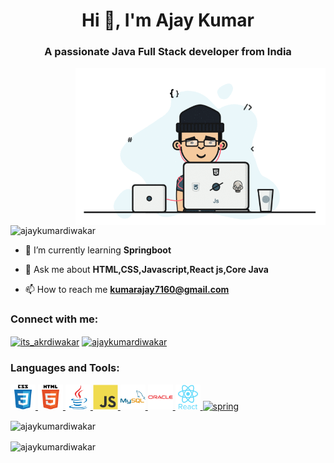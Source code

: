 <h1 align="center">Hi 👋, I'm Ajay Kumar</h1>
<h3 align="center">A passionate Java Full Stack developer from India</h3>

<img align="right" alt="coding" width="400" src="https://raw.githubusercontent.com/kvssankar/kvssankar/main/programmer.gif"/>

<p align="left"> <img src="https://komarev.com/ghpvc/?username=ajaykumardiwakar&label=Profile%20views&color=0e75b6&style=flat" alt="ajaykumardiwakar" /> </p>

- 🌱 I’m currently learning **Springboot**

- 💬 Ask me about **HTML,CSS,Javascript,React js,Core Java**

- 📫 How to reach me **kumarajay7160@gmail.com**

<h3 align="left">Connect with me:</h3>
<p align="left">
<a href="https://instagram.com/its_akrdiwakar" target="blank"><img align="center" src="https://raw.githubusercontent.com/rahuldkjain/github-profile-readme-generator/master/src/images/icons/Social/instagram.svg" alt="its_akrdiwakar" height="30" width="40" /></a>
<a href="https://www.leetcode.com/ajaykumardiwakar" target="blank"><img align="center" src="https://raw.githubusercontent.com/rahuldkjain/github-profile-readme-generator/master/src/images/icons/Social/leet-code.svg" alt="ajaykumardiwakar" height="30" width="40" /></a>
</p>

<h3 align="left">Languages and Tools:</h3>
<p align="left"> <a href="https://www.w3schools.com/css/" target="_blank" rel="noreferrer"> <img src="https://raw.githubusercontent.com/devicons/devicon/master/icons/css3/css3-original-wordmark.svg" alt="css3" width="40" height="40"/> </a> <a href="https://www.w3.org/html/" target="_blank" rel="noreferrer"> <img src="https://raw.githubusercontent.com/devicons/devicon/master/icons/html5/html5-original-wordmark.svg" alt="html5" width="40" height="40"/> </a> <a href="https://www.java.com" target="_blank" rel="noreferrer"> <img src="https://raw.githubusercontent.com/devicons/devicon/master/icons/java/java-original.svg" alt="java" width="40" height="40"/> </a> <a href="https://developer.mozilla.org/en-US/docs/Web/JavaScript" target="_blank" rel="noreferrer"> <img src="https://raw.githubusercontent.com/devicons/devicon/master/icons/javascript/javascript-original.svg" alt="javascript" width="40" height="40"/> </a> <a href="https://www.mysql.com/" target="_blank" rel="noreferrer"> <img src="https://raw.githubusercontent.com/devicons/devicon/master/icons/mysql/mysql-original-wordmark.svg" alt="mysql" width="40" height="40"/> </a> <a href="https://www.oracle.com/" target="_blank" rel="noreferrer"> <img src="https://raw.githubusercontent.com/devicons/devicon/master/icons/oracle/oracle-original.svg" alt="oracle" width="40" height="40"/> </a> <a href="https://reactjs.org/" target="_blank" rel="noreferrer"> <img src="https://raw.githubusercontent.com/devicons/devicon/master/icons/react/react-original-wordmark.svg" alt="react" width="40" height="40"/> </a> <a href="https://spring.io/" target="_blank" rel="noreferrer"> <img src="https://www.vectorlogo.zone/logos/springio/springio-icon.svg" alt="spring" width="40" height="40"/> </a> </p>

<p><img align="center" src="https://github-readme-stats.vercel.app/api/top-langs?username=ajaykumardiwakar&show_icons=true&locale=en&layout=compact" alt="ajaykumardiwakar" /></p>

<p><img align="center" src="https://github-readme-streak-stats.herokuapp.com/?user=ajaykumardiwakar&" alt="ajaykumardiwakar" /></p>
